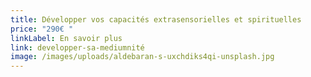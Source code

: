 ```yaml
---
title: Développer vos capacités extrasensorielles et spirituelles
price: "290€ "
linkLabel: En savoir plus
link: developper-sa-mediumnité
image: /images/uploads/aldebaran-s-uxchdiks4qi-unsplash.jpg
---
```

